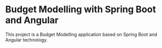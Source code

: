 # Budget Modelling with Spring Boot and Angular
This project is a Budget Modelling application based on Spring Boot and Angular technology.
